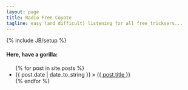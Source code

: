 ```yaml
---
layout: page
title: Radio Free Coyote
tagline: easy (and difficult) listening for all free tricksers... 
---
```

{% include JB/setup %}

#### Here, have a gorilla:

<ul class="posts">
  {% for post in site.posts %}
    <li><span>{{ post.date | date_to_string }}</span> &raquo; <a href="{{ BASE_PATH }}{{ post.url }}">{{ post.title }}</a></li>
  {% endfor %}
</ul>



